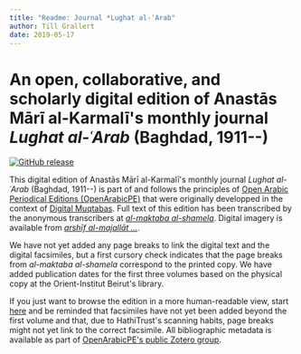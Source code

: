 ```yaml
---
title: "Readme: Journal *Lughat al-ʿArab"
author: Till Grallert
date: 2019-05-17
---
```


# An open, collaborative, and scholarly digital edition of Anastās Mārī al-Karmalī's monthly journal *Lughat al-ʿArab* (Baghdad, 1911--)

[![GitHub release](https://img.shields.io/github/release/openarabicpe/journal_lughat-al-arab.svg)](https://github.com/openarabicpe/journal_lughat-al-arab/releases)
<!-- [![DOI](https://zenodo.org/badge/52619834.svg)](https://zenodo.org/badge/latestdoi/52619834) -->

This digital edition of Anastās Mārī al-Karmalī's monthly journal *Lughat al-ʿArab* (Baghdad, 1911--) is part of and follows the principles of [Open Arabic Periodical Editions (OpenArabicPE)](https://openarabicpe.github.io) that were originally developped in the context of [Digital Muqtabas](https://github.com/tillgrallert/digital-muqtabas). Full text of this edition has been transcribed by the anonymous transcribers at [*al-maktaba al-shamela*](http://shamela.ws/index.php/book/36540). Digital imagery is available from [*arshīf al-majallāt ...*](http://archive.sakhrit.co/newmagazineYears.aspx?MID=14).

We have not yet added any page breaks to link the digital text and the digital facsimiles, but a first cursory check indicates that the page breaks from *al-maktaba al-shamela* correspond to the printed copy. We have added publication dates for the first three volumes based on the physical copy at the Orient-Institut Beirut's library.

If you just want to browse the edition in a more human-readable view, start [here](https://openarabicpe.github.io/journal_lughat-al-arab/xml/oclc_472450345-i_1.TEIP5.xml) and be reminded that facsimiles have not yet been added beyond the first volume and that, due to HathiTrust's scanning habits, page breaks might not yet link to the correct facsimile. All bibliographic metadata is available as part of [OpenArabicPE's public Zotero group](https://www.zotero.org/groups/904125/openarabicpe/items/).